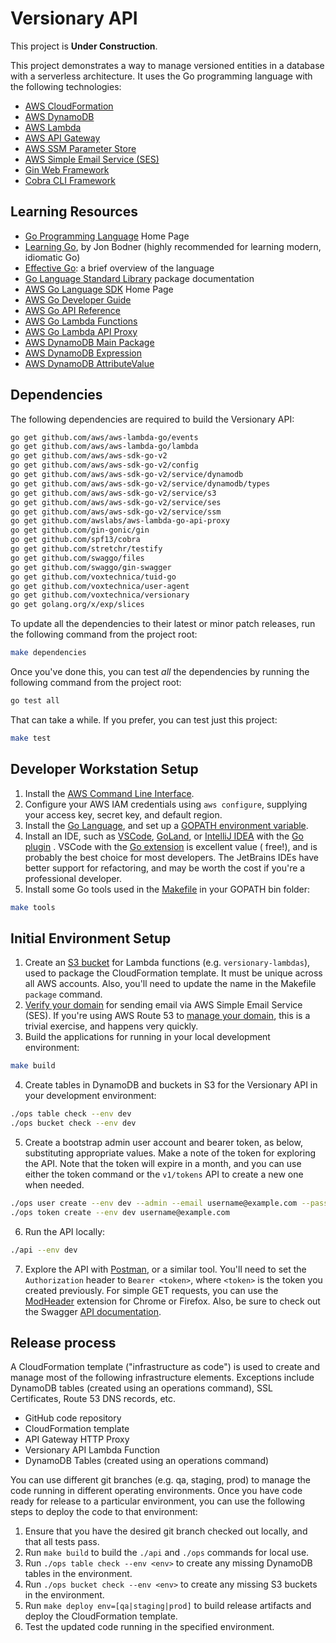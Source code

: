 # Versionary API

This project is **Under Construction**.

This project demonstrates a way to manage versioned entities in a database with a serverless architecture.
It uses the Go programming language with the following technologies:

* [AWS CloudFormation](https://aws.amazon.com/cloudformation/)
* [AWS DynamoDB](https://aws.amazon.com/dynamodb/)
* [AWS Lambda](https://aws.amazon.com/lambda/)
* [AWS API Gateway](https://aws.amazon.com/api-gateway/)
* [AWS SSM Parameter Store](https://aws.amazon.com/systems-manager/features/#Parameter_Store)
* [AWS Simple Email Service (SES)](https://aws.amazon.com/ses/)
* [Gin Web Framework](https://gin-gonic.com/)
* [Cobra CLI Framework](https://cobra.dev/)

## Learning Resources

* [Go Programming Language](https://go.dev/) Home Page
* [Learning Go](https://learning.oreilly.com/library/view/learning-go/9781492077206/), by Jon Bodner (highly
  recommended for learning modern, idiomatic Go)
* [Effective Go](https://golang.org/doc/effective_go): a brief overview of the language
* [Go Language Standard Library](https://pkg.go.dev/std) package documentation
* [AWS Go Language SDK](https://aws.amazon.com/sdk-for-go/) Home Page
* [AWS Go Developer Guide](https://aws.github.io/aws-sdk-go-v2/docs/)
* [AWS Go API Reference](https://docs.aws.amazon.com/sdk-for-go/api/)
* [AWS Go Lambda Functions](https://docs.aws.amazon.com/lambda/latest/dg/lambda-golang.html)
* [AWS Go Lambda API Proxy](https://pkg.go.dev/github.com/awslabs/aws-lambda-go-api-proxy)
* [AWS DynamoDB Main Package](https://pkg.go.dev/github.com/aws/aws-sdk-go/service/dynamodb)
* [AWS DynamoDB Expression](https://pkg.go.dev/github.com/aws/aws-sdk-go-v2/feature/dynamodb/expression)
* [AWS DynamoDB AttributeValue](https://pkg.go.dev/github.com/aws/aws-sdk-go-v2/feature/dynamodb/attributevalue)

## Dependencies

The following dependencies are required to build the Versionary API:

```bash
go get github.com/aws/aws-lambda-go/events
go get github.com/aws/aws-lambda-go/lambda
go get github.com/aws/aws-sdk-go-v2
go get github.com/aws/aws-sdk-go-v2/config
go get github.com/aws/aws-sdk-go-v2/service/dynamodb
go get github.com/aws/aws-sdk-go-v2/service/dynamodb/types
go get github.com/aws/aws-sdk-go-v2/service/s3
go get github.com/aws/aws-sdk-go-v2/service/ses
go get github.com/aws/aws-sdk-go-v2/service/ssm
go get github.com/awslabs/aws-lambda-go-api-proxy
go get github.com/gin-gonic/gin
go get github.com/spf13/cobra
go get github.com/stretchr/testify
go get github.com/swaggo/files
go get github.com/swaggo/gin-swagger
go get github.com/voxtechnica/tuid-go
go get github.com/voxtechnica/user-agent
go get github.com/voxtechnica/versionary
go get golang.org/x/exp/slices
```

To update all the dependencies to their latest or minor patch releases, run the following command from the project root:

```bash
make dependencies
```

Once you've done this, you can test *all* the dependencies by running the following command from the project root:

```bash
go test all
```

That can take a while. If you prefer, you can test just this project:

```bash
make test
```

## Developer Workstation Setup

1. Install the [AWS Command Line Interface](https://docs.aws.amazon.com/cli/latest/userguide/cli-chap-install.html).
2. Configure your AWS IAM credentials using `aws configure`, supplying your access key, secret key, and default region.
3. Install the [Go Language](https://golang.org/doc/install), and set up
   a [GOPATH environment variable](https://github.com/golang/go/wiki/SettingGOPATH).
4. Install an IDE, such as [VSCode](https://code.visualstudio.com/), [GoLand](https://www.jetbrains.com/go/),
   or [IntelliJ IDEA](http://www.jetbrains.com/idea/) with the [Go plugin](https://plugins.jetbrains.com/plugin/9568-go)
   . VSCode with the [Go extension](https://marketplace.visualstudio.com/items?itemName=golang.go) is excellent value (
   free!), and is probably the best choice for most developers. The JetBrains IDEs have better support for refactoring,
   and may be worth the cost if you're a professional developer.
5. Install some Go tools used in the [Makefile](Makefile) in your GOPATH bin folder:

```bash
make tools
```

## Initial Environment Setup

1. Create an [S3 bucket](https://s3.console.aws.amazon.com/s3/buckets?region=us-west-2#) for Lambda functions
   (e.g. `versionary-lambdas`), used to package the CloudFormation template. It must be unique across all AWS accounts.
   Also, you'll need to update the name in the Makefile `package` command.
2. [Verify your domain](https://us-west-2.console.aws.amazon.com/ses/home?region=us-west-2#verified-senders-domain:)
   for sending email via AWS Simple Email Service (SES). If you're using AWS Route 53
   to [manage your domain](https://console.aws.amazon.com/route53/home?region=us-west-2#hosted-zones:),
   this is a trivial exercise, and happens very quickly.
3. Build the applications for running in your local development environment:

```bash
make build
```

4. Create tables in DynamoDB and buckets in S3 for the Versionary API in your development environment:

```bash
./ops table check --env dev
./ops bucket check --env dev
```

5. Create a bootstrap admin user account and bearer token, as below, substituting appropriate values. Make a note of the
   token for exploring the API. Note that the token will expire in a month, and you can use either the token command or
   the `v1/tokens` API to create a new one when needed.

```bash
./ops user create --env dev --admin --email username@example.com --password password --familyname Family --givenname Given
./ops token create --env dev username@example.com
```

6. Run the API locally:

```bash
./api --env dev
```

7. Explore the API with [Postman](https://www.postman.com/), or a similar tool. You'll need to set the `Authorization`
   header to `Bearer <token>`, where `<token>` is the token you created previously. For simple GET requests, you can use
   the [ModHeader](https://modheader.com/) extension for Chrome or Firefox. Also, be sure to check out the
   Swagger [API documentation](http://localhost:8080/docs).

## Release process

A CloudFormation template ("infrastructure as code") is used to create and manage most of the following infrastructure
elements. Exceptions include DynamoDB tables (created using an operations command), SSL Certificates, Route 53 DNS
records, etc.

* GitHub code repository
* CloudFormation template
* API Gateway HTTP Proxy
* Versionary API Lambda Function
* DynamoDB Tables (created using an operations command)

You can use different git branches (e.g. qa, staging, prod) to manage the code running in different operating
environments. Once you have code ready for release to a particular environment, you can use the following steps
to deploy the code to that environment:

1. Ensure that you have the desired git branch checked out locally, and that all tests pass.
2. Run `make build` to build the `./api` and `./ops` commands for local use.
3. Run `./ops table check --env <env>` to create any missing DynamoDB tables in the environment.
4. Run `./ops bucket check --env <env>` to create any missing S3 buckets in the environment.
5. Run `make deploy env=[qa|staging|prod]` to build release artifacts and deploy the CloudFormation template.
6. Test the updated code running in the specified environment.
